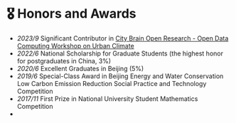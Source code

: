 # 🎖 Honors and Awards
- *2023/9* Significant Contributor in [City Brain Open Research - Open Data Computing Workshop on Urban Climate](https://open-data-computing.github.io/) 
- *2022/6* National Scholarship for Graduate Students (the highest honor for postgraduates in China, 3%)  
- *2020/6* Excellent Graduates in Beijing (5%) 
- *2019/6* Special-Class Award in Beijing Energy and Water Conservation Low Carbon Emission Reduction Social Practice and Technology Competition 
- *2017/11* First Prize in National University Student Mathematics Competition
- 
